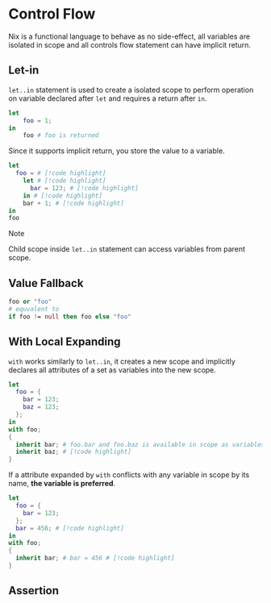 # Control Flow

Nix is a functional language to behave as no side-effect, all variables are isolated in scope and all controls flow statement can have implicit return.

## Let-in

`let..in` statement is used to create a isolated scope to perform operation on variable declared after `let` and requires a return after `in`.

```nix
let
    foo = 1;
in
    foo # foo is returned
```

Since it supports implicit return, you store the value to a variable.

```nix
let
  foo = # [!code highlight] 
    let # [!code highlight] 
      bar = 123; # [!code highlight] 
    in # [!code highlight] 
    bar + 1; # [!code highlight] 
in
foo
```

> [!NOTE]
> Child scope inside `let..in` statement can access variables from parent scope.

## Value Fallback

```nix
foo or "foo"
# equvalent to
if foo != null then foo else "foo"
```

## With Local Expanding

`with` works similarly to `let..in`, it creates a new scope and implicitly declares all attributes of a set as variables into the new scope.
```nix
let
  foo = {
    bar = 123;
    baz = 123;
  };
in
with foo;
{
  inherit bar; # foo.bar and foo.baz is available in scope as variables # [!code highlight] 
  inherit baz; # [!code highlight] 
}
```

If a attribute expanded by `with` conflicts with any variable in scope by its name, **the variable is preferred**.

```nix
let
  foo = {
    bar = 123;
  };
  bar = 456; # [!code highlight] 
in
with foo;
{
  inherit bar; # bar = 456 # [!code highlight] 
}
```

## Assertion


